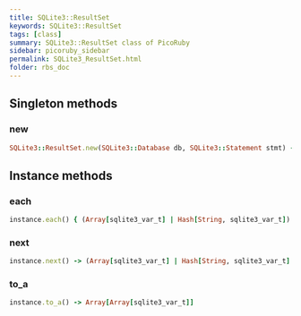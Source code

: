 ```yaml
---
title: SQLite3::ResultSet
keywords: SQLite3::ResultSet
tags: [class]
summary: SQLite3::ResultSet class of PicoRuby
sidebar: picoruby_sidebar
permalink: SQLite3_ResultSet.html
folder: rbs_doc
---
```

## Singleton methods
### new

```ruby
SQLite3::ResultSet.new(SQLite3::Database db, SQLite3::Statement stmt) -> instance
```
## Instance methods
### each

```ruby
instance.each() { (Array[sqlite3_var_t] | Hash[String, sqlite3_var_t]) -> void } -> nil
```
### next

```ruby
instance.next() -> (Array[sqlite3_var_t] | Hash[String, sqlite3_var_t] | nil)
```
### to_a

```ruby
instance.to_a() -> Array[Array[sqlite3_var_t]]
```
